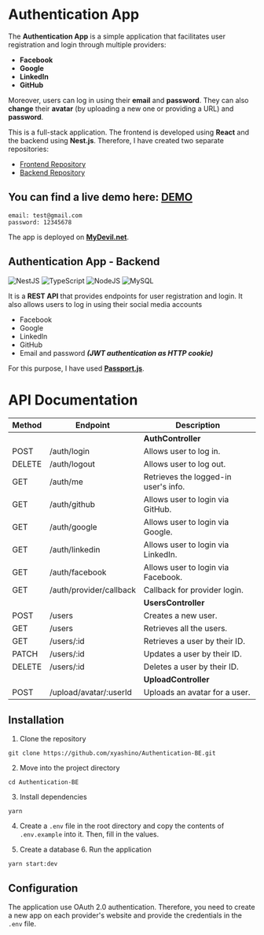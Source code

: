 # Authentication App

The **Authentication App** is a simple application that facilitates user registration and login through multiple providers:

- **Facebook**
- **Google**
- **LinkedIn**
- **GitHub**

Moreover, users can log in using their **email** and **password**. They can also **change** their **avatar** (by uploading a new one or providing a URL) and **password**.

This is a full-stack application. The frontend is developed using **React** and the backend using **Nest.js**. Therefore, I have created two separate repositories:

- [Frontend Repository](https://github.com/xyashino/Authentication-FE.git)
- [Backend Repository](https://github.com/xyashino/Authentication-BE.git)

## You can find a live demo here: [DEMO](https://authentication.yashino.live/)

```
email: test@gmail.com
password: 12345678
```

The app is deployed on **[MyDevil.net](https://www.mydevil.net/)**.

## Authentication App - Backend

![NestJS](https://img.shields.io/badge/nestjs-%23E0234E.svg?style=for-the-badge&logo=nestjs&logoColor=white)
![TypeScript](https://img.shields.io/badge/typescript-%23007ACC.svg?style=for-the-badge&logo=typescript&logoColor=white)
![NodeJS](https://img.shields.io/badge/node.js-6DA55F?style=for-the-badge&logo=node.js&logoColor=white)
![MySQL](https://img.shields.io/badge/mysql-%2300f.svg?style=for-the-badge&logo=mysql&logoColor=white)

It is a **REST API** that provides endpoints for user registration and login. It also allows users to log in using their social media accounts

- Facebook
- Google
- LinkedIn
- GitHub
- Email and password _**(JWT authentication as HTTP cookie)**_

For this purpose, I have used **[Passport.js](http://www.passportjs.org/)**.

# API Documentation

| Method | Endpoint                | Description                          |
| ------ | ----------------------- | ------------------------------------ |
|        |                         | **AuthController**                   |
| POST   | /auth/login             | Allows user to log in.               |
| DELETE | /auth/logout            | Allows user to log out.              |
| GET    | /auth/me                | Retrieves the logged-in user's info. |
| GET    | /auth/github            | Allows user to login via GitHub.     |
| GET    | /auth/google            | Allows user to login via Google.     |
| GET    | /auth/linkedin          | Allows user to login via LinkedIn.   |
| GET    | /auth/facebook          | Allows user to login via Facebook.   |
| GET    | /auth/provider/callback | Callback for provider login.         |
|        |                         | **UsersController**                  |
| POST   | /users                  | Creates a new user.                  |
| GET    | /users                  | Retrieves all the users.             |
| GET    | /users/:id              | Retrieves a user by their ID.        |
| PATCH  | /users/:id              | Updates a user by their ID.          |
| DELETE | /users/:id              | Deletes a user by their ID.          |
|        |                         | **UploadController**                 |
| POST   | /upload/avatar/:userId  | Uploads an avatar for a user.        |

## Installation

1. Clone the repository

```
git clone https://github.com/xyashino/Authentication-BE.git
```

2. Move into the project directory

```
cd Authentication-BE
```

3. Install dependencies

```
yarn
```

4. Create a `.env` file in the root directory and copy the contents of `.env.example` into it. Then, fill in the values.

5. Create a database 6. Run the application

```
yarn start:dev
```

## Configuration

The application use OAuth 2.0 authentication. Therefore, you need to create a new app on each provider's website and provide the credentials in the `.env` file.
